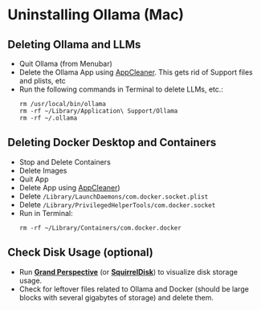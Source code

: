 # Uninstalling Ollama (Mac)

## Deleting Ollama and LLMs
- Quit Ollama (from Menubar)
- Delete the Ollama App using [AppCleaner](https://freemacsoft.net/appcleaner/). This gets rid of Support files and plists, etc
- Run the following commands in Terminal to delete LLMs, etc.:
	```shell
	rm /usr/local/bin/ollama 
	rm -rf ~/Library/Application\ Support/Ollama
	rm -rf ~/.ollama
	```

## Deleting Docker Desktop and Containers
- Stop and Delete Containers
- Delete Images
- Quit App
- Delete App using [AppCleaner](https://freemacsoft.net/appcleaner/))
- Delete `/Library/LaunchDaemons/com.docker.socket.plist`
- Delete `/Library/PrivilegedHelperTools/com.docker.socket`
- Run in Terminal:
	```shell
	rm -rf ~/Library/Containers/com.docker.docker
	```

## Check Disk Usage (optional)
- Run [**Grand Perspective**](https://sourceforge.net/projects/grandperspectiv/) (or [**SquirrelDisk**](https://www.squirreldisk.com/)) to visualize disk storage usage.
- Check for leftover files related to Ollama and Docker (should be large blocks with several gigabytes of storage) and delete them.
